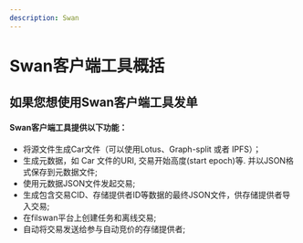 ```yaml
---
description: Swan
---
```


# Swan客户端工具概括

## 如果您想使用Swan客户端工具发单

#### Swan客户端工具提供以下功能：

* 将源文件生成Car文件（可以使用Lotus、Graph-split 或者 IPFS）；
* 生成元数据，如 Car 文件的URI, 交易开始高度(start epoch)等. 并以JSON格式保存到元数据文件;
* 使用元数据JSON文件发起交易;
* 生成包含交易CID、存储提供者ID等数据的最终JSON文件，供存储提供者导入交易;
* 在filswan平台上创建任务和离线交易;
* 自动将交易发送给参与自动竞价的存储提供者;
